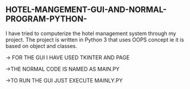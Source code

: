 ## HOTEL-MANGEMENT-GUI-AND-NORMAL-PROGRAM-PYTHON-
I have tried to computerize the hotel management system through my project.
The project is written in Python 3 that uses OOPS concept ie it is based on object and classes.

-> FOR THE GUI I HAVE USED TKINTER AND PAGE

->THE NORMAL CODE IS NAMED AS MAIN.PY

->TO RUN THE GUI JUST EXECUTE MAINLY.PY
